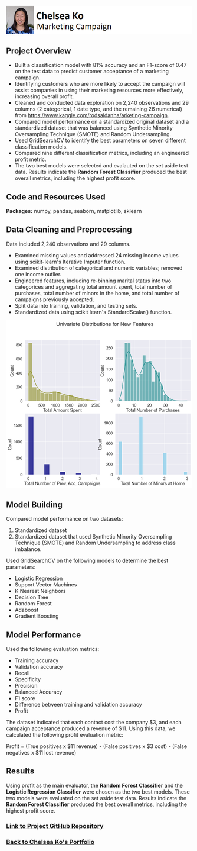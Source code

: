 ![Profile picture](/images/marketing.png) 

## Project Overview
* Built a classification model with 81% accuracy and an F1-score of 0.47 on the test data to predict customer acceptance of a marketing campaign.
* Identifying customers who are more likely to accept the campaign will assist companies in using their marketing resources more effectively, increasing overall profit.
* Cleaned and conducted data exploration on 2,240 observations and 29 columns (2 categorical, 1 date type, and the remaining 26 numerical) from https://www.kaggle.com/rodsaldanha/arketing-campaign.
* Compared model performance on a standardized original dataset and a standardized dataset that was balanced using Synthetic Minority Oversampling Technique (SMOTE) and Random Undersampling. 
* Used GridSearchCV to identify the best parameters on seven different classification models.
* Compared nine different classification metrics, including an engineered profit metric. 
* The two best models were selected and evalauted on the set aside test data. Results indicate the **Random Forest Classifier** produced the best overall metrics, including the highest profit score.

## Code and Resources Used
**Packages:** numpy, pandas, seaborn, matplotlib, sklearn

## Data Cleaning and Preprocessing
Data included 2,240 observations and 29 columns.
* Examined missing values and addressed 24 missing income values using scikit-learn's Iterative Imputer function.
* Examined distribution of categorical and numeric variables; removed one income outlier.
* Engineered features, including re-binning marital status into two categorices and aggregating total amount spent, total number of purchases, total number of minors in the home, and total number of campaigns previously accepted.
* Split data into training, validation, and testing sets.
* Standardized data using scikit learn's StandardScalar() function.

![Distributions of Variables](images/distributions.png)

## Model Building  
Compared model performance on two datasets: 
1. Standardized dataset
2. Standardized dataset that used Synthetic Minority Oversampling Technique (SMOTE) and Random Undersampling to address class imbalance.

Used GridSearchCV on the following models to determine the best parameters: 
* Logistic Regression
* Support Vector Machines
* K Nearest Neighbors
* Decision Tree
* Random Forest
* Adaboost
* Gradient Boosting

## Model Performance

Used the following evaluation metrics:
* Training accuracy
* Validation accuracy
* Recall
* Specificity
* Precision
* Balanced Accuracy
* F1 score
* Difference between training and validation accuracy
* Profit

The dataset indicated that each contact cost the company \$3, and each campaign acceptance produced a revenue of \$11. Using this data, we calculated the following profit evaluation metric:  

Profit = (True positives x \$11 revenue) - (False positives x \$3 cost) - (False negatives x \$11 lost revenue)

## Results

Using profit as the main evaluator, the **Random Forest Classifier** and the **Logistic Regression Classifier** were chosen as the two best models. These two models were evaluated on the set aside test data. Results indicate the **Random Forest Classifier** produced the best overall metrics, including the highest profit score.

### [Link to Project GitHub Repository](https://github.com/chelseako/marketing_campaign)

### [Back to Chelsea Ko's Portfolio](https://chelseako.github.io/Portfolio/)
